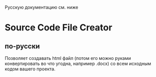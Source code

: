 Русскую документацию см. ниже
# Source Code File Creator 


## по-русски

Позволяет создавать html файл (потом его можно руками конвертировать во что угодна, например .docx)
со всем исходным кодом вашего проекта.